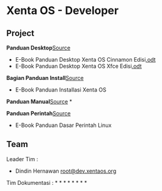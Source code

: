 # Xenta OS - Developer
## Project
**Panduan Desktop**[Source](desktop)
 * E-Book Panduan Desktop Xenta OS Cinnamon Edisi[.odt](../blob/master/e-book/desktop/E-Book%20Panduan%20Desktop%20Xenta%20OS%20Cinnamon%20Edisi.odt)
 * E-Book Panduan Desktop Xenta OS Xfce Edisi[.odt](../blob/master/e-book/desktop/E-Book%20Panduan%20Desktop%20Xenta%20OS%20Xfce%20Edisi.odt)

**Bagian Panduan Install**[Source](install)
 * E-Book Panduan Installasi Xenta OS  

**Panduan Manual**[Source](manual)
 * 

**Panduan Perintah**[Source](perintah)
 * E-Book Panduan Dasar Perintah Linux  

## Team
Leader Tim         : 
 * Dindin Hernawan <root@dev.xentaos.org>

Tim Dokumentasi    :
 * 
 * 
 * 
 * 
 * 
 * 
 * 
 * 
